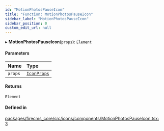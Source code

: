 ```yaml
---
id: "MotionPhotosPauseIcon"
title: "Function: MotionPhotosPauseIcon"
sidebar_label: "MotionPhotosPauseIcon"
sidebar_position: 0
custom_edit_url: null
---
```


▸ **MotionPhotosPauseIcon**(`props`): `Element`

#### Parameters

| Name | Type |
| :------ | :------ |
| `props` | [`IconProps`](../types/IconProps.md) |

#### Returns

`Element`

#### Defined in

[packages/firecms_core/src/icons/components/MotionPhotosPauseIcon.tsx:3](https://github.com/FireCMSco/firecms/blob/d45f3739/packages/firecms_core/src/icons/components/MotionPhotosPauseIcon.tsx#L3)
